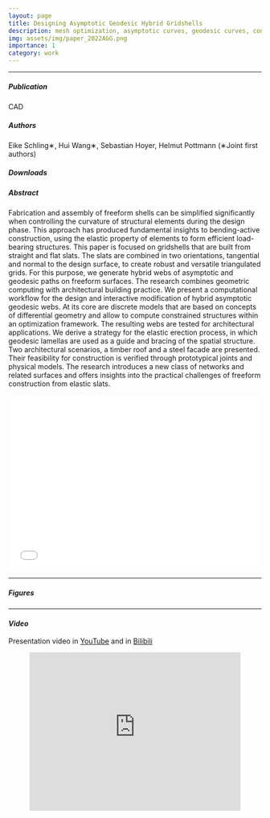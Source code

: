 ```yaml
---
layout: page
title: Designing Asymptotic Geodesic Hybrid Gridshells
description: mesh optimization, asymptotic curves, geodesic curves, construction-aware design, elastic gridshells
img: assets/img/paper_2022AGG.png
importance: 1
category: work
---
```


------
##### <i class='fas fa-folder-open fa-lg'>**Publication**</i><br/>
CAD

##### <i class='fas fa-laugh-beam fa-lg'>**Authors**</i><br/>
Eike Schling∗, Hui Wang∗, Sebastian Hoyer, Helmut Pottmann 
(∗Joint first authors)

##### <i class='fas fa-download'>**Downloads**</i>
<!-- [paper](https://www.geometrie.tuwien.ac.at/geom/ig/publications/geodesic/geodesic.pdf) -->

<!-- <iframe src="https://www.geometrie.tuwien.ac.at/geom/ig/publications/geodesic/geodesic.pdf#toolbar=0" 
width="100%" height=400 frameborder="0" style="border: none;">
</iframe> -->

##### <i class='fas fa-align-justify'>**Abstract**</i>
Fabrication and assembly of freeform shells can be simplified significantly when controlling the curvature of structural elements during the design phase. This approach has produced fundamental insights to bending-active construction, using the elastic property of elements to form efficient load-bearing structures. This paper is focused on gridshells that are built from straight and flat slats. The slats are combined in two orientations, tangential and normal to the design surface, to create robust and versatile triangulated grids. For this purpose, we generate hybrid webs of asymptotic and geodesic paths on freeform surfaces. The research combines geometric computing with architectural building practice. We present a computational workflow for the design and interactive modification of hybrid asymptotic geodesic webs. At its core are discrete models that are based on concepts of differential geometry and allow to compute constrained structures within an optimization framework. The resulting webs are tested for architectural applications. We derive a strategy for the elastic erection process, in which geodesic lamellas are used as a guide and bracing of the spatial structure. Two architectural scenarios, a timber roof and a steel facade are presented. Their feasibility for construction is verified through prototypical joints and physical models. The research introduces a new class of networks and related surfaces and offers insights into the practical challenges of freeform construction from elastic slats.


<iframe src="/assets/pdf/slides/2022-AG-Hui.pdf#toolbar=0" 
width="100%" height=350 frameborder="0" style="border: none;">
</iframe>

------

##### <i class='far fa-images'>**Figures**</i>

<!-- <div class="row">
    <div class="col-sm mt-3 mt-md-0">
        {% include figure.html path="assets/img/paper_DGPC.jpg" title="example image" class="img-fluid rounded z-depth-1" zoomable=true%}
    </div>
</div>
Fig.:  -->


------

#### <i class='fab fa-youtube fa-lg'>**Video**</i> 

Presentation video in [YouTube](https://dl.acm.org/doi/10.1145/3386569.3392446) and in [Bilibili](https://www.bilibili.com/video/BV1Rf4y1Z7yK?spm_id_from=333.999.0.0&vd_source=3fcaaf2fe9f45c94842d7fa553d555be)


<!-- <p align="center">
<iframe width="560" height="315" src="https://www.youtube.com/watch?v=jyjE0wSNoHw" title="Designing Asymptotic Geodesic Hybrid Gridshells" frameborder="0" allow="accelerometer; autoplay; clipboard-write; encrypted-media; gyroscope; picture-in-picture" allowfullscreen></iframe>
</p> -->

<p align="center">
<iframe width="420" height="315" src="https://www.youtube.com/watch?v=jyjE0wSNoHw" frameborder="0" allowfullscreen></iframe>
</p>